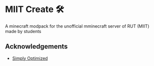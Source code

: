 
# MIIT Create 🛠️

A minecraft modpack for the unofficial mminecraft server of RUT (MIIT) made by students


## Acknowledgements

 - [Simply Optimized](https://modrinth.com/modpack/sop)

